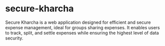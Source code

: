 # secure-kharcha
Secure Kharcha is a web application designed for efficient and secure expense management, ideal for groups sharing expenses. It enables users to track, split, and settle expenses while ensuring the highest level of data security.
